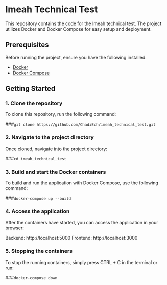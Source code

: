# Imeah Technical Test

This repository contains the code for the Imeah technical test. The project utilizes Docker and Docker Compose for easy setup and deployment.

## Prerequisites

Before running the project, ensure you have the following installed:

- [Docker](https://docs.docker.com/get-docker/)
- [Docker Compose](https://docs.docker.com/compose/install/)

## Getting Started

### 1. Clone the repository

To clone this repository, run the following command:


###`git clone https://github.com/ChadiEch/imeah_technical_test.git`

### 2. Navigate to the project directory

Once cloned, navigate into the project directory:

###`cd imeah_technical_test`

### 3. Build and start the Docker containers

To build and run the application with Docker Compose, use the following command:


###`docker-compose up --build`

### 4. Access the application

After the containers have started, you can access the application in your browser:

Backend: http://localhost:5000
Frontend: http://localhost:3000

### 5. Stopping the containers

To stop the running containers, simply press CTRL + C in the terminal or run:

###`docker-compose down`

